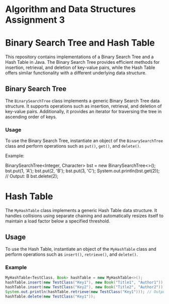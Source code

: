 # Algorithm and Data Structures Assignment 3

# Binary Search Tree and Hash Table

This repository contains implementations of a Binary Search Tree and a Hash Table in Java. The Binary Search Tree provides efficient methods for insertion, retrieval, and deletion of key-value pairs, while the Hash Table offers similar functionality with a different underlying data structure.

## Binary Search Tree

The `BinarySearchTree` class implements a generic Binary Search Tree data structure. It supports operations such as insertion, retrieval, and deletion of key-value pairs. Additionally, it provides an iterator for traversing the tree in ascending order of keys.

### Usage

To use the Binary Search Tree, instantiate an object of the `BinarySearchTree` class and perform operations such as `put()`, `get()`, and `delete()`.

Example:

BinarySearchTree<Integer, Character> bst = new BinarySearchTree<>();
bst.put(1, 'A');
bst.put(2, 'B');
bst.put(3, 'C');
System.out.println(bst.get(2)); // Output: B
bst.delete(2);

# Hash Table

The `MyHashTable` class implements a generic Hash Table data structure. It handles collisions using separate chaining and automatically resizes itself to maintain a load factor below a specified threshold.

## Usage

To use the Hash Table, instantiate an object of the `MyHashTable` class and perform operations such as `insert()`, `retrieve()`, and `delete()`.

### Example

```java
MyHashTable<TestClass, Book> hashTable = new MyHashTable<>();
hashTable.insert(new TestClass("Key1"), new Book("Title1", "Author1"));
hashTable.insert(new TestClass("Key2"), new Book("Title2", "Author2"));
System.out.println(hashTable.retrieve(new TestClass("Key1"))); // Output: Book{title='Title1', author='Author1'}
hashTable.delete(new TestClass("Key1"));
